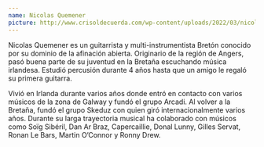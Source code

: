 ```yaml
---
name: Nicolas Quemener
picture: http://www.crisoldecuerda.com/wp-content/uploads/2022/03/nicolas_quemener500x500.png
---
```


Nicolas Quemener es un guitarrista y multi-instrumentista Bretón conocido por su dominio de la afinación abierta. Originario de la región de Angers, pasó buena parte de su juventud en la Bretaña escuchando música irlandesa. Estudió percusión durante 4 años hasta que un amigo le regaló su primera guitarra.

Vivió en Irlanda durante varios años donde entró en contacto con varios músicos de la zona de Galway y fundó el grupo Arcadi. Al volver a la Bretaña, fundó el grupo Skeduz con quien giró internacionalmente varios años. Durante su larga trayectoria musical ha colaborado con músicos como Soïg Sibéril, Dan Ar Braz, Capercaillie, Donal Lunny, Gilles Servat, Ronan Le Bars, Martin O’Connor y Ronny Drew.
